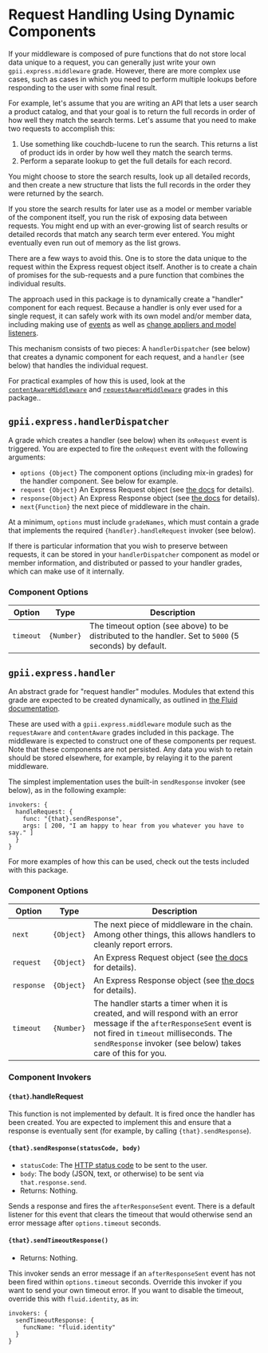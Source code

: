 # Request Handling Using Dynamic Components

If your middleware is composed of pure functions that do not store local data unique to a request, you can generally
just write your own `gpii.express.middleware` grade.  However, there are more complex use cases, such as cases in which
you need to perform multiple lookups before responding to the user with some final result.

For example, let's assume that you are writing an API that lets a user search a product catalog, and that your goal is
to return the full records in order of how well they match the search terms.  Let's assume that  you need to make two
requests to accomplish this:

1. Use something like couchdb-lucene to run the search.  This returns a list of product ids in order by how well they match the search terms.
2. Perform a separate lookup to get the full details for each record.

You might choose to store the search results, look up all detailed records, and then create a new structure that lists the
full records in the order they were returned by the search.

If you store the search results for later use as a model or member variable of the component itself, you run the risk of
exposing data between requests.  You might end up with an ever-growing list of search results or detailed records that
match any search term ever entered.  You might eventually even run out of memory as the list grows.

There are a few ways to avoid this.  One is to store the data unique to the request within the Express request
object itself.  Another is to create a chain of promises for the sub-requests and a pure function that combines the
individual results.

The approach used in this package is to dynamically create a "handler" component for each request.  Because a handler
is only ever used for a single request, it can safely work with its own model and/or member data, including making use
of [events](http://docs.fluidproject.org/infusion/development/InfusionEventSystem.html) as well as
[change appliers and model listeners](http://docs.fluidproject.org/infusion/development/ChangeApplierAPI.html).

This mechanism consists of two pieces: A `handlerDispatcher` (see below) that creates a dynamic component for each
request, and a `handler` (see below) that handles the individual request.

For practical examples of how this is used, look at the [`contentAwareMiddleware`](contentAwareMiddleware.md) and
[`requestAwareMiddleware`](requestAwareMiddleware.md) grades in this package..


## `gpii.express.handlerDispatcher`

A grade which creates a handler (see below) when its `onRequest` event is triggered.  You are expected to fire the
`onRequest` event with the following arguments:

* `options {Object}` The component options (including mix-in grades) for the handler component.  See below for example.
* `request {Object}` An Express Request object (see [the docs](express.md) for details).
* `response{Object}` An Express Response object (see [the docs](response.md) for details).
* `next{Function}` the next piece of middleware in the chain.

At a minimum, `options` must include `gradeNames`, which must contain a grade that implements the required
`{handler}.handleRequest` invoker (see below).

If there is particular information that you wish to preserve between requests, it can be stored in your
`handlerDispatcher` component as model or member information, and distributed or passed to your handler grades,
which can make use of it internally.

### Component Options

| Option     | Type       | Description |
| ---------- | ---------- | ----------- |
| `timeout`  | `{Number}` | The timeout option (see above) to be distributed to the handler. Set to `5000` (5 seconds) by default. |


## `gpii.express.handler`

An abstract grade for "request handler" modules.  Modules that extend this grade are expected to be created
dynamically, as outlined in [the Fluid documentation](http://docs.fluidproject.org/infusion/development/SubcomponentDeclaration.html#dynamic-subcomponents-with-a-source-event).

These are used with a `gpii.express.middleware` module such as the `requestAware` and `contentAware` grades included in
this package.  The middleware is expected to construct one of these components per request.  Note that these
components are not persisted.  Any data you wish to retain should be stored elsewhere, for example, by relaying it
to the parent middleware.

The simplest implementation uses the built-in `sendResponse` invoker (see below), as in the following example:

```
invokers: {
  handleRequest: {
    func: "{that}.sendResponse",
    args: [ 200, "I am happy to hear from you whatever you have to say." ]
  }
}
```

For more examples of how this can be used, check out the tests included with this package.


### Component Options

| Option     | Type       | Description |
| ---------- | ---------- | ----------- |
| `next`     | `{Object}` | The next piece of middleware in the chain.  Among other things, this allows handlers to cleanly report errors. |
| `request`  | `{Object}` | An Express Request object (see [the docs](request.md) for details). |
| `response` | `{Object}` | An Express Response object (see [the docs](response.md) for details). |
| `timeout`  | `{Number}` | The handler starts a timer when it is created, and will respond with an error message if the `afterResponseSent` event is not fired in `timeout` milliseconds. The `sendResponse` invoker (see below) takes care of this for you. |


### Component Invokers

#### `{that}`.handleRequest

This function is not implemented by default.  It is fired once the handler has been created.  You are expected
to implement this and ensure that a response is eventually sent (for example, by calling `{that}.sendResponse`).

#### `{that}.sendResponse(statusCode, body)`
* `statusCode`: The [HTTP status code](https://en.wikipedia.org/wiki/List_of_HTTP_status_codes) to be sent to the user.
* `body`: The body (JSON, text, or otherwise) to be sent via `that.response.send`.
* Returns: Nothing.

Sends a response and fires the `afterResponseSent` event.  There is a default listener for this event that clears the
timeout that would otherwise send an error message after `options.timeout` seconds.


#### `{that}.sendTimeoutResponse()`
* Returns: Nothing.

This invoker sends an error message if an `afterResponseSent` event has not been fired within `options.timeout` seconds.
Override this invoker if you want to send your own timeout error.  If you want to disable the timeout,
override this with `fluid.identity`, as in:

```
invokers: {
  sendTimeoutResponse: {
    funcName: "fluid.identity"
  }
}
```

